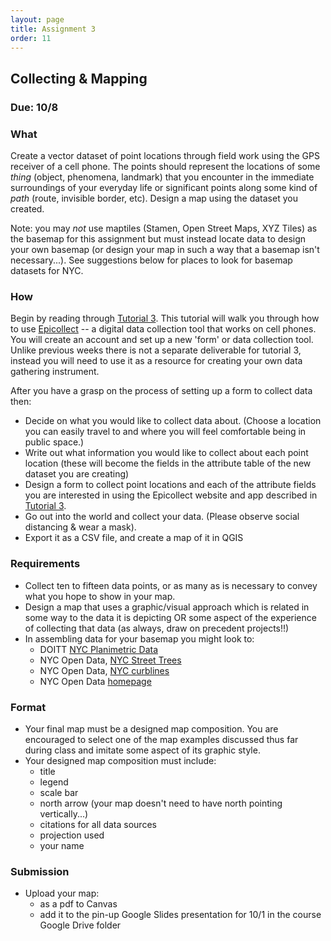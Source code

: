 ```yaml
---
layout: page
title: Assignment 3
order: 11
---
```


## Collecting & Mapping

### Due: 10/8

### What

Create a vector dataset of point locations through field work using the GPS receiver of a cell phone. The points should represent the locations of some *thing* (object, phenomena, landmark) that you encounter in the immediate surroundings of your everyday life or significant points along some kind of *path* (route, invisible border, etc). Design a map using the dataset you created.

Note: you may *not* use maptiles (Stamen, Open Street Maps, XYZ Tiles) as the basemap for this assignment but must instead locate data to design your own basemap (or design your map in such a way that a basemap isn't necessary...). See suggestions below for places to look for basemap datasets for NYC.  


### How

Begin by reading through [Tutorial 3](/methods-in-spatial-research-fa2021/tutorials/tutorial03/). This tutorial will walk you through how to use [Epicollect](https://five.epicollect.net/) -- a digital data collection tool that works on cell phones. You will create an account and set up a new 'form' or data collection tool. Unlike previous weeks there is not a separate deliverable for tutorial 3, instead you will need to use it as a resource for creating your own data gathering instrument.  

After you have a grasp on the process of setting up a form to collect data then:

- Decide on what you would like to collect data about. (Choose a location you can easily travel to and where you will feel comfortable being in public space.)
- Write out what information you would like to collect about each point location (these will become the fields in the attribute table of the new dataset you are creating)
- Design a form to collect point locations and each of the attribute fields you are interested in using the Epicollect website and app described in [Tutorial 3](/methods-in-spatial-research-fa2021/tutorials/tutorial03/).  
- Go out into the world and collect your data. (Please observe social distancing & wear a mask).
- Export it as a CSV file, and create a map of it in QGIS

### Requirements

- Collect ten to fifteen data points, or as many as is necessary to convey what you hope to show in your map.
- Design a map that uses a graphic/visual approach which is related in some way to the data it is depicting OR some aspect of the experience of collecting that data (as always, draw on precedent projects!!)
- In assembling data for your basemap you might look to:  
  - DOITT [NYC Planimetric Data](https://www1.nyc.gov/site/doitt/residents/gis-2d-data.page)
  - NYC Open Data, [NYC Street Trees](https://data.cityofnewyork.us/Environment/2015-Street-Tree-Census-Tree-Data/uvpi-gqnh)
  - NYC Open Data, [NYC curblines](https://data.cityofnewyork.us/dataset/Curbs/ikvd-dex8)
  - NYC Open Data [homepage](https://opendata.cityofnewyork.us/)

### Format

- Your final map must be a designed map composition. You are encouraged to select one of the map examples discussed thus far during class and imitate some aspect of its graphic style.  
- Your designed map composition must include:
  - title
  - legend
  - scale bar
  - north arrow (your map doesn't need to have north pointing vertically...)
  - citations for all data sources  
  - projection used
  - your name  

### Submission

- Upload your map:
  - as a pdf to Canvas
  - add it to the pin-up Google Slides presentation for 10/1 in the course Google Drive folder
